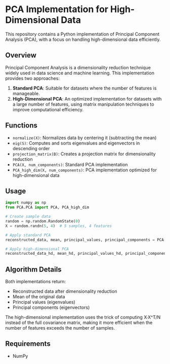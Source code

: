 # PCA Implementation for High-Dimensional Data

This repository contains a Python implementation of Principal Component Analysis (PCA), with a focus on handling high-dimensional data efficiently.

## Overview

Principal Component Analysis is a dimensionality reduction technique widely used in data science and machine learning. This implementation provides two approaches:

1. **Standard PCA**: Suitable for datasets where the number of features is manageable.
2. **High-Dimensional PCA**: An optimized implementation for datasets with a large number of features, using matrix manipulation techniques to improve computational efficiency.

## Functions

- `normalize(X)`: Normalizes data by centering it (subtracting the mean)
- `eig(S)`: Computes and sorts eigenvalues and eigenvectors in descending order
- `projection_matrix(B)`: Creates a projection matrix for dimensionality reduction
- `PCA(X, num_components)`: Standard PCA implementation
- `PCA_high_dim(X, num_components)`: PCA implementation optimized for high-dimensional data

## Usage

```python
import numpy as np
from PCA.PCA import PCA, PCA_high_dim

# Create sample data
random = np.random.RandomState(0)
X = random.randn(5, 4)  # 5 samples, 4 features

# Apply standard PCA
reconstructed_data, mean, principal_values, principal_components = PCA(X, 2)

# Apply high-dimensional PCA
reconstructed_data_hd, mean_hd, principal_values_hd, principal_components_hd = PCA_high_dim(X, 2)
```

## Algorithm Details

Both implementations return:
- Reconstructed data after dimensionality reduction
- Mean of the original data
- Principal values (eigenvalues)
- Principal components (eigenvectors)

The high-dimensional implementation uses the trick of computing X·X^T/N instead of the full covariance matrix, making it more efficient when the number of features exceeds the number of samples.

## Requirements

- NumPy 
